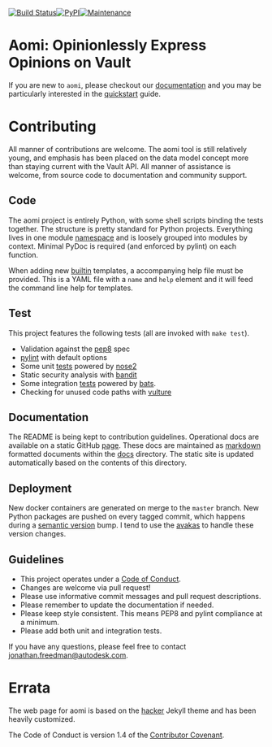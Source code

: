[![Build Status](https://travis-ci.org/Autodesk/aomi.svg?branch=master)](https://travis-ci.org/Autodesk/aomi)[![PyPI](https://img.shields.io/pypi/v/aomi.svg)](https://pypi.python.org/pypi/aomi)[![Maintenance](https://img.shields.io/maintenance/yes/2017.svg)]()

# Aomi: Opinionlessly Express Opinions on Vault

If you are new to `aomi`, please checkout our [documentation](https://autodesk.github.io/aomi) and you may be particularly interested in the [quickstart](https://autodesk.github.io/aomi/quickstart) guide.

# Contributing

All manner of contributions are welcome. The aomi tool is still relatively young, and emphasis has been placed on the data model concept more than staying current with the Vault API. All manner of assistance is welcome, from source code to documentation and community support.

## Code

The aomi project is entirely Python, with some shell scripts binding the tests together. The structure is pretty standard for Python projects. Everything lives in one module [namespace](https://github.com/Autodesk/aomi/tree/master/aomi) and is loosely grouped into modules by context. Minimal PyDoc is required (and enforced by pylint) on each function.

When adding new [builtin](https://github.com/Autodesk/aomi/tree/master/aomi/templates) templates, a accompanying help file must be provided. This is a YAML file with a `name` and `help` element and it will feed the command line help for templates.

## Test

This project features the following tests (all are invoked with `make test`).

* Validation against the [pep8](https://www.python.org/dev/peps/pep-0008/) spec
* [pylint](https://www.pylint.org/) with default options
* Some unit [tests](https://github.com/Autodesk/aomi/tree/master/tests) powered by [nose2](http://nose2.readthedocs.io/en/latest/getting_started.html)
* Static security analysis with [bandit](https://pypi.python.org/pypi/bandit/1.0.1)
* Some integration [tests](https://github.com/Autodesk/aomi/tree/master/tests/integration) powered by [bats](https://github.com/sstephenson/bats).
* Checking for unused code paths with [vulture](https://pypi.python.org/pypi/vulture)

## Documentation

The README is being kept to contribution guidelines. Operational docs are available on a static GitHub [page](https://autodesk.github.io/aomi/). These docs are maintained as [markdown](https://github.com/adam-p/markdown-here/wiki/Markdown-Cheatsheet) formatted documents within the [docs](https://github.com/Autodesk/aomi/tree/master/docs) directory. The static site is updated automatically based on the contents of this directory.

## Deployment

New docker containers are generated on merge to the `master` branch. New Python packages are pushed on every tagged commit, which happens during a [semantic version](http://semver.org/) bump. I tend to use the [avakas](https://github.com/otakup0pe/avakas) to handle these version changes.

## Guidelines

* This project operates under a [Code of Conduct](https://autodesk.github.io/aomi/code_of_conduct).
* Changes are welcome via pull request!
* Please use informative commit messages and pull request descriptions.
* Please remember to update the documentation if needed.
* Please keep style consistent. This means PEP8 and pylint compliance at a minimum.
* Please add both unit and integration tests.

If you have any questions, please feel free to contact <jonathan.freedman@autodesk.com>.

# Errata

The web page for aomi is based on the [hacker](https://github.com/pages-themes/hacker) Jekyll theme and has been heavily customized.

The Code of Conduct is version 1.4 of the [Contributor Covenant](http://contributor-covenant.org/).
